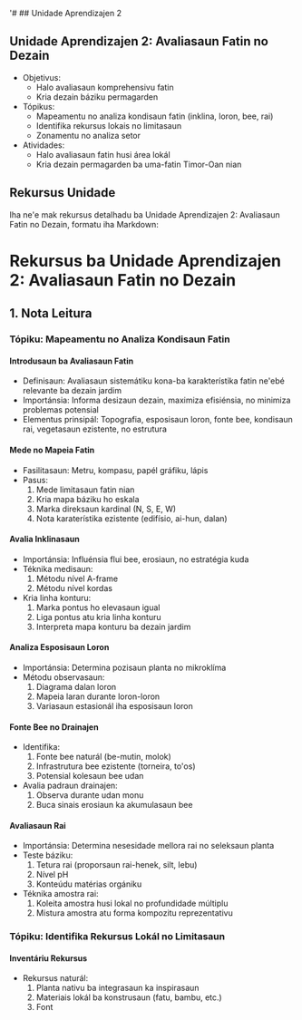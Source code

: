 '# ## Unidade Aprendizajen 2

## Unidade Aprendizajen 2: Avaliasaun Fatin no Dezain
- Objetivus:
  * Halo avaliasaun komprehensivu fatin
  * Kria dezain báziku permagarden
- Tópikus:
  * Mapeamentu no analiza kondisaun fatin (inklina, loron, bee, rai)
  * Identifika rekursus lokais no limitasaun
  * Zonamentu no analiza setor
- Atividades:
  * Halo avaliasaun fatin husi área lokál
  * Kria dezain permagarden ba uma-fatin Timor-Oan nian

## Rekursus Unidade

Iha ne'e mak rekursus detalhadu ba Unidade Aprendizajen 2: Avaliasaun Fatin no Dezain, formatu iha Markdown:

# Rekursus ba Unidade Aprendizajen 2: Avaliasaun Fatin no Dezain

## 1. Nota Leitura

### Tópiku: Mapeamentu no Analiza Kondisaun Fatin

#### Introdusaun ba Avaliasaun Fatin
- Definisaun: Avaliasaun sistemátiku kona-ba karakterístika fatin ne'ebé relevante ba dezain jardim
- Importánsia: Informa desizaun dezain, maximiza efisiénsia, no minimiza problemas potensial
- Elementus prinsipál: Topografia, esposisaun loron, fonte bee, kondisaun rai, vegetasaun ezistente, no estrutura

#### Mede no Mapeia Fatin
- Fasilitasaun: Metru, kompasu, papél gráfiku, lápis
- Pasus:
  1. Mede limitasaun fatin nian
  2. Kria mapa báziku ho eskala
  3. Marka direksaun kardinal (N, S, E, W)
  4. Nota karaterístika ezistente (edifísio, ai-hun, dalan)

#### Avalia Inklinasaun
- Importánsia: Influénsia flui bee, erosiaun, no estratégia kuda
- Téknika medisaun:
  1. Métodu nível A-frame
  2. Métodu nível kordas
- Kria linha konturu:
  1. Marka pontus ho elevasaun igual
  2. Liga pontus atu kria linha konturu
  3. Interpreta mapa konturu ba dezain jardim

#### Analiza Esposisaun Loron
- Importánsia: Determina pozisaun planta no mikroklíma
- Métodu observasaun:
  1. Diagrama dalan loron
  2. Mapeia laran durante loron-loron
  3. Variasaun estasionál iha esposisaun loron

#### Fonte Bee no Drainajen
- Identifika:
  1. Fonte bee naturál (be-mutin, molok)
  2. Infrastrutura bee ezistente (torneira, to'os)
  3. Potensial kolesaun bee udan
- Avalia padraun drainajen:
  1. Observa durante udan monu
  2. Buca sinais erosiaun ka akumulasaun bee

#### Avaliasaun Rai
- Importánsia: Determina nesesidade mellora rai no seleksaun planta
- Teste báziku:
  1. Tetura rai (proporsaun rai-henek, silt, lebu)
  2. Nível pH
  3. Konteúdu matérias orgániku
- Téknika amostra rai:
  1. Koleita amostra husi lokal no profundidade múltiplu
  2. Mistura amostra atu forma kompozitu reprezentativu

### Tópiku: Identifika Rekursus Lokál no Limitasaun

#### Inventáriu Rekursus
- Rekursus naturál:
  1. Planta nativu ba integrasaun ka inspirasaun
  2. Materiais lokál ba konstrusaun (fatu, bambu, etc.)
  3. Font